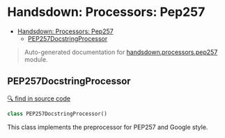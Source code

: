 # Handsdown: Processors: Pep257

- [Handsdown: Processors: Pep257](#handsdown-processors-pep257)
  - [PEP257DocstringProcessor](#pep257docstringprocessor)

> Auto-generated documentation for [handsdown.processors.pep257](../handsdown/processors/pep257.py) module.

## PEP257DocstringProcessor

[🔍 find in source code](../handsdown/processors/pep257.py#L7)

```python
class PEP257DocstringProcessor()
```

This class implements the preprocessor for PEP257 and Google style.
